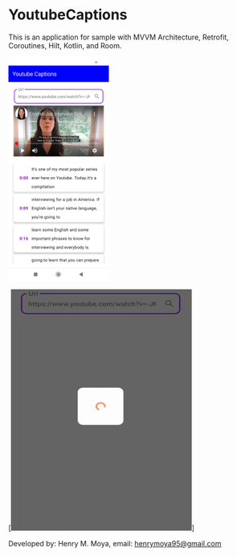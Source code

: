 # YoutubeCaptions

This is an application for sample with MVVM Architecture, Retrofit, Coroutines, Hilt, Kotlin, and Room.

<img src="/screenvideo/videoCaptions.jpg" width="200" />

[![Demo](/screenvideo/demo.gif)]

Developed by: Henry M. Moya, 
email: henrymoya95@gmail.com